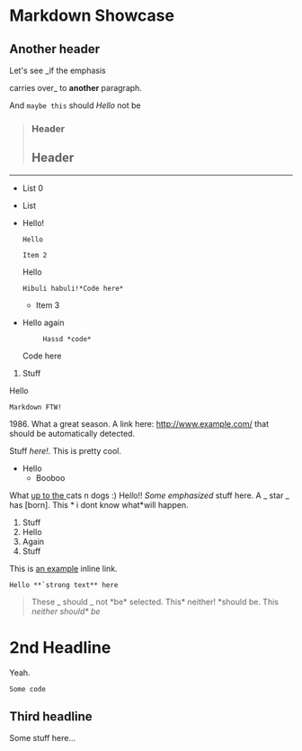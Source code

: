 # Markdown Showcase

## Another header

Let's see \_if the emphasis

carries over\_ to **another** paragraph.

And `maybe this` should <i>Hello</i> not be

> ### Header
>
> ## Header

---

- List 0
- List
- Hello!

      Hello

      Item 2

  Hello

      Hibuli habuli!*Code here*

  - Item 3

- Hello again

           Hassd *code*

  Code here

1.  Stuff

Hello

    Markdown FTW!

1986\. What a great season. A link here: <http://www.example.com/> that should be automatically detected.

Stuff _here!_. This is pretty cool.

- Hello
  - Booboo

What [up to the ][name] cats n dogs :) He*ll*o!! _Some emphasized_ stuff here. A _ star _ has [born]. This * i dont know what*will happen.

1. Stuff
1. Hello
1. Again
1. Stuff

This is [an example](http://example.com/ "Title") inline link.

``Hello **`strong text** here``

> These _ should _ not \*be\* selected. This* neither! *should be. This _neither should\* be_

# 2nd Headline

Yeah.

[name]: http://google.com
[foo1]: http://example.com/ "Optional Title Here"
[foo3]: http://example.com/ "'Optional Title Here"

    Some code

## Third headline

Some stuff here...
